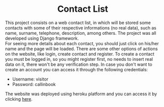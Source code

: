 <h1 : align="center">Contact List</h1>

This project consists on a web contact list, in which will be stored some contacts with some of their respective informations (no real data), such as name, surname, telephone, description, among others. The project was all developed using Django framework.<br>
For seeing more details about each contact, you should just click on his/her name and the page will be loaded. There are some other options of actions on the website, like login, create contact and register. To create a contact you must be logged in, so you might register first, no needs to insert real data on it, there won't be any verification step. In case you don't want to create an account you can access it through the following credentials:
<ul>
   <li>Username: visitor
   <li>Password: callinbook
</ul>

The website was deployed using heroku platform and you can access it by clicking <a href="https://callinbook.herokuapp.com/" target="_blank">here</a>.
